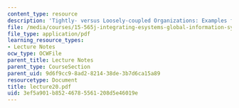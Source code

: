 ```yaml
---
content_type: resource
description: 'Tightly- versus Loosely-coupled Organizations: Examples from ERP'
file: /media/courses/15-565j-integrating-esystems-global-information-systems-spring-2002/3ef5a901b85246785561208d5e46019e_lecture20.pdf
file_type: application/pdf
learning_resource_types:
- Lecture Notes
ocw_type: OCWFile
parent_title: Lecture Notes
parent_type: CourseSection
parent_uid: 9d6f9cc9-8ad2-8214-38de-3b7d6ca15a89
resourcetype: Document
title: lecture20.pdf
uid: 3ef5a901-b852-4678-5561-208d5e46019e
---
```

